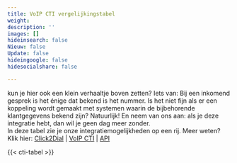 ```yaml
---
title: VoIP CTI vergelijkingstabel
weight: 
description: ''
images: []
hideinsearch: false
Nieuw: false
Update: false
hideingoogle: false
hidesocialshare: false

---
```

kun je hier ook een klein verhaaltje boven zetten? Iets van: Bij een inkomend gesprek is het énige dat bekend is het nummer. Is het niet fijn als er een koppeling wordt gemaakt met systemen waarin de bijbehorende klantgegevens bekend zijn? Natuurlijk! En neem van ons aan: als je deze integratie hebt, dan wil je geen dag meer zonder. <br> In deze tabel zie je onze integratiemogelijkheden op een rij. Meer weten? Klik hier: <a href="https://www.callvoip.nl/telefonie/clicktodial/">Click2Dial</a> | <a href="https://www.callvoip.nl/telefonie/integratiemetcrm/">VoIP CTI</a> | <a href="https://www.callvoip.nl/telefonie/realtime-api/">API</a>

{{< cti-tabel >}}
